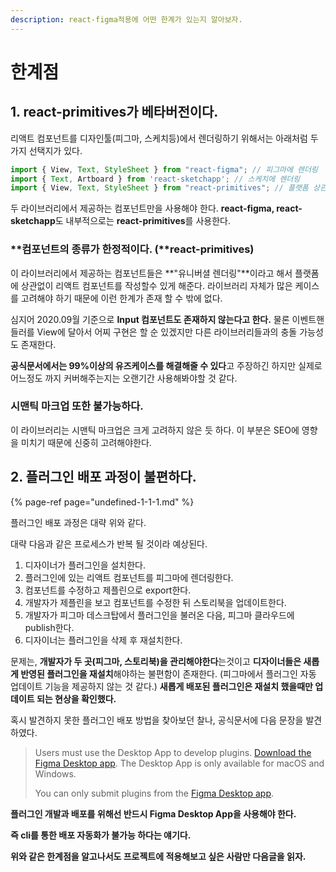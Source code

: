 ```yaml
---
description: react-figma적용에 어떤 한계가 있는지 알아보자.
---
```


# 한계점

##  1. react-primitives가 베타버전이다.

 리액트 컴포넌트를 디자인툴\(피그마, 스케치등\)에서 렌더링하기 위해서는 아래처럼 두가지 선택지가 있다.

```javascript
import { View, Text, StyleSheet } from "react-figma"; // 피그마에 렌더링
import { Text, Artboard } from 'react-sketchapp'; // 스케치에 렌더링
import { View, Text, StyleSheet } from "react-primitives"; // 플랫폼 상관없이 렌더
```

두 라이브러리에서 제공하는 컴포넌트만을 사용해야 한다. **react-figma, react-sketchapp**도 내부적으로는 **react-primitives**를 사용한다.

### **컴포넌트의 종류가 한정적이다. \(**react-primitives\)

이 라이브러리에서 제공하는 컴포넌트들은 **"유니버셜 렌더링"**이라고 해서 플랫폼에 상관없이 리액트 컴포넌트를 작성할수 있게 해준다.  라이브러리 자체가 많은 케이스를 고려해야 하기 때문에 이런 한계가 존재 할 수 밖에 없다.

심지어 2020.09월 기준으로 **Input 컴포넌트도 존재하지 않는다고 한다.** 물론 이벤트핸들러를 View에 달아서 어찌 구현은 할 순 있겠지만 다른 라이브러리들과의 충돌 가능성도 존재한다. 

**공식문서에서는 99%이상의 유즈케이스를 해결해줄 수 있다**고 주장하긴 하지만 실제로 어느정도 까지 커버해주는지는 오랜기간 사용해봐야할 것 같다.

### **시맨틱 마크업 또한 불가능하다.** 

이 라이브러리는 시맨틱 마크업은 크게 고려하지 않은 듯 하다. 이 부분은 SEO에 영향을 미치기 때문에 신중히 고려해야한다. 

## 2. 플러그인 배포 과정이 불편하다.

{% page-ref page="undefined-1-1-1.md" %}

플러그인 배포 과정은 대략 위와 같다.

대략 다음과 같은 프로세스가 반복 될 것이라 예상된다. 

1. 디자이너가 플러그인을 설치한다.
2. 플러그인에 있는 리액트 컴포넌트를 피그마에 렌더링한다.
3. 컴포넌트를 수정하고 제플린으로 export한다.
4. 개발자가 제플린을 보고 컴포넌트를 수정한 뒤 스토리북을 업데이트한다.
5. 개발자가 피그마 데스크탑에서 플러그인을  불러온 다음, 피그마 클라우드에 publish한다.
6. 디자이너는 플러그인을 삭제 후 재설치한다.

 문제는, **개발자가 두 곳\(피그마, 스토리북\)을 관리해야한다**는것이고 **디자이너들은 새롭게 반영된 플러그인을 재설치**해야하는 불편함이 존재한다. \(피그마에서 플러그인 자동 업데이트 기능을 제공하지 않는 것 같다.\) **새롭게 배포된 플러그인은 재설치 했을때만 업데이트 되는 현상을 확인했다.**

 혹시 발견하지 못한 플러그인 배포 방법을 찾아보던 찰나, 공식문서에 다음 문장을 발견하였다.

> Users must use the Desktop App to develop plugins. [Download the Figma Desktop app](https://www.figma.com/downloads/). The Desktop App is only available for macOS and Windows.
>
>  You can only submit plugins from the [Figma Desktop app](https://help.figma.com/hc/en-us/articles/360039823654).



 **플러그인 개발과 배포를 위해선 반드시 Figma Desktop App을 사용해야 한다.** 

**즉 cli를 통한 배포 자동화가 불가능 하다는 얘기다.**



**위와 같은 한계점을 알고나서도 프로젝트에 적용해보고 싶은 사람만 다음글을 읽자.**





